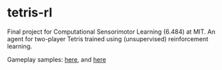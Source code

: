 # tetris-rl

Final project for Computational Sensorimotor Learning (6.484) at MIT. An agent for two-player Tetris trained using (unsupervised) reinforcement learning.

Gameplay samples: [here](https://drive.google.com/file/d/1Csu52wMfntEipHEpNjvL-aUGhBiGDNsC/view?usp=sharing), and [here](https://drive.google.com/file/d/1QH5nJuBHu8vvNkoYBHNjiU0OB8Idn5v2/view?usp=sharing)
